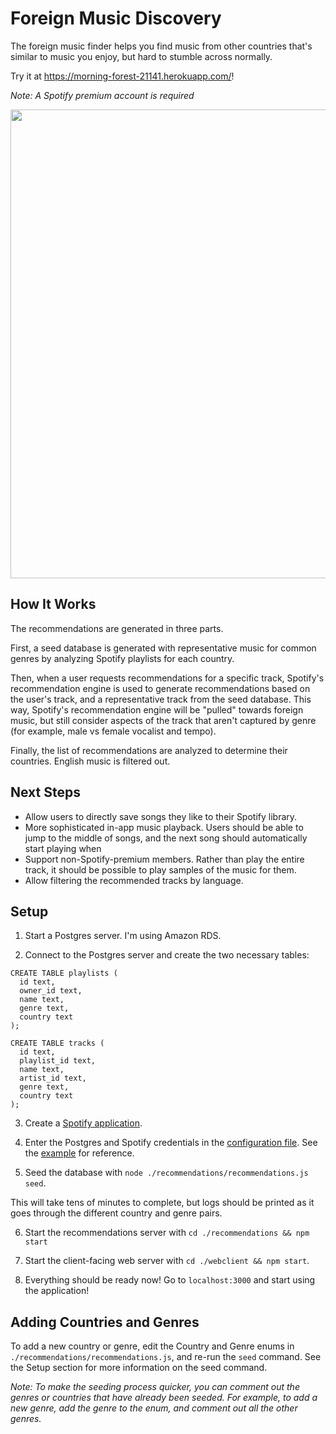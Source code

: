 # Foreign Music Discovery

The foreign music finder helps you find music from other countries that's
similar to music you enjoy, but hard to stumble across normally.

Try it at https://morning-forest-21141.herokuapp.com/!

_Note: A Spotify premium account is required_

<img src="/demo.gif?raw=true" width="750px">

## How It Works
The recommendations are generated in three parts.

First, a seed database is generated with representative music for common genres
by analyzing Spotify playlists for each country.

Then, when a user requests recommendations for a specific track, Spotify's recommendation
engine is used to generate recommendations based on the user's track, and a
representative track from the seed database. This way, Spotify's recommendation
engine will be "pulled" towards foreign music, but still consider aspects of
the track that aren't captured by genre (for example, male vs female vocalist
and tempo).

Finally, the list of recommendations are analyzed to determine their countries.
English music is filtered out.

## Next Steps
- Allow users to directly save songs they like to their Spotify library.
- More sophisticated in-app music playback. Users should be able to jump to the
  middle of songs, and the next song should automatically start playing when
- Support non-Spotify-premium members. Rather than play the entire track, it
  should be possible to play samples of the music for them.
- Allow filtering the recommended tracks by language.

## Setup

1. Start a Postgres server. I'm using Amazon RDS.

2. Connect to the Postgres server and create the two necessary tables:

```
CREATE TABLE playlists (
  id text,
  owner_id text,
  name text,
  genre text,
  country text
);
```

```
CREATE TABLE tracks (
  id text,
  playlist_id text,
  name text,
  artist_id text,
  genre text,
  country text
);
```

3. Create a [Spotify application](https://developer.spotify.com/dashboard/applications).

4. Enter the Postgres and Spotify credentials in the [configuration file](./recommendations/secrets.json).
See the [example](./recommendations/secrets.json.example) for reference.

5. Seed the database with `node ./recommendations/recommendations.js seed`.

This will take tens of minutes to complete, but logs should be printed as it
goes through the different country and genre pairs.

6. Start the recommendations server with `cd ./recommendations && npm start`

7. Start the client-facing web server with `cd ./webclient && npm start`.

8. Everything should be ready now! Go to `localhost:3000` and start using the application!

## Adding Countries and Genres

To add a new country or genre, edit the Country and Genre enums in
`./recommendations/recommendations.js`, and re-run the `seed` command. See the
Setup section for more information on the seed command.

_Note: To make the seeding process quicker, you can comment out the genres or
countries that have already been seeded. For example, to add a new genre, add
the genre to the enum, and comment out all the other genres._
